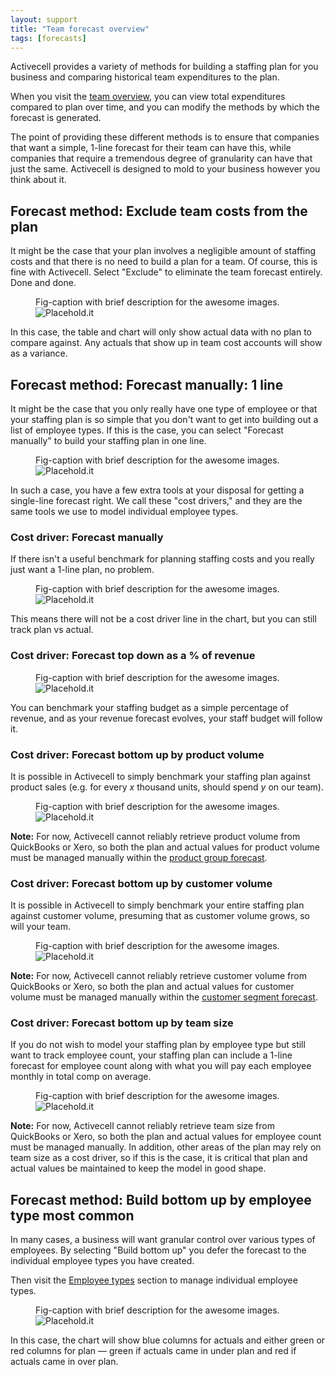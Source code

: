 ```yaml
---
layout: support
title: "Team forecast overview"
tags: [forecasts]
---
```


Activecell provides a variety of methods for building a staffing plan for you business and comparing historical team expenditures to the plan.

When you visit the [team overview](), you can view total expenditures compared to plan over time, and you can modify the methods by which the forecast is generated.

The point of providing these different methods is to ensure that companies that want a simple, 1-line forecast for their team can have this, while companies that require a tremendous degree of granularity can have that just the same. Activecell is designed to mold to your business however you think about it.

## Forecast method: Exclude team costs from the plan

It might be the case that your plan involves a negligible amount of staffing costs and that there is no need to build a plan for a team. Of course, this is fine with Activecell. Select "Exclude" to eliminate the team forecast entirely. Done and done.

<figure>
  <figcaption>Fig-caption with brief description for the awesome images.</figcaption>
  <img src=" http://placehold.it/800x600" alt="Placehold.it" class="img-responsive">
</figure>

In this case, the table and chart will only show actual data with no plan to compare against. Any actuals that show up in team cost accounts will show as a variance.

## Forecast method: Forecast manually: 1 line

It might be the case that you only really have one type of employee or that your staffing plan is so simple that you don't want to get into building out a list of employee types. If this is the case, you can select "Forecast manually" to build your staffing plan in one line.

<figure>
  <figcaption>Fig-caption with brief description for the awesome images.</figcaption>
  <img src=" http://placehold.it/800x600" alt="Placehold.it" class="img-responsive">
</figure>

In such a case, you have a few extra tools at your disposal for getting a single-line forecast right. We call these "cost drivers," and they are the same tools we use to model individual employee types.

### Cost driver: Forecast manually

If there isn't a useful benchmark for planning staffing costs and you really just want a 1-line plan, no problem.

<figure>
  <figcaption>Fig-caption with brief description for the awesome images.</figcaption>
  <img src=" http://placehold.it/800x600" alt="Placehold.it" class="img-responsive">
</figure>

This means there will not be a cost driver line in the chart, but you can still track plan vs actual.

### Cost driver: Forecast top down as a % of revenue

<figure>
  <figcaption>Fig-caption with brief description for the awesome images.</figcaption>
  <img src=" http://placehold.it/800x600" alt="Placehold.it" class="img-responsive">
</figure>

You can benchmark your staffing budget as a simple percentage of revenue, and as your revenue forecast evolves, your staff budget will follow it.

### Cost driver: Forecast bottom up by product volume

It is possible in Activecell to simply benchmark your staffing plan against product sales (e.g. for every _x_ thousand units, should spend _y_ on our team).

<figure>
  <figcaption>Fig-caption with brief description for the awesome images.</figcaption>
  <img src=" http://placehold.it/800x600" alt="Placehold.it" class="img-responsive">
</figure>

**Note:** For now, Activecell cannot reliably retrieve product volume from QuickBooks or Xero, so both the plan and actual values for product volume must be managed manually within the [product group forecast]().

### Cost driver: Forecast bottom up by customer volume

It is possible in Activecell to simply benchmark your entire staffing plan against customer volume, presuming that as customer volume grows, so will your team.

<figure>
  <figcaption>Fig-caption with brief description for the awesome images.</figcaption>
  <img src=" http://placehold.it/800x600" alt="Placehold.it" class="img-responsive">
</figure>

**Note:** For now, Activecell cannot reliably retrieve customer volume from QuickBooks or Xero, so both the plan and actual values for customer volume must be managed manually within the [customer segment forecast]().


### Cost driver: Forecast bottom up by team size

If you do not wish to model your staffing plan by employee type but still want to track employee count, your staffing plan can include a 1-line forecast for employee count along with what you will pay each employee monthly in total comp on average.

<figure>
  <figcaption>Fig-caption with brief description for the awesome images.</figcaption>
  <img src=" http://placehold.it/800x600" alt="Placehold.it" class="img-responsive">
</figure>

**Note:** For now, Activecell cannot reliably retrieve team size from QuickBooks or Xero, so both the plan and actual values for employee count must be managed manually. In addition, other areas of the plan may rely on team size as a cost driver, so if this is the case, it is critical that plan and actual values be maintained to keep the model in good shape.

## Forecast method: Build bottom up by employee type **most common**

In many cases, a business will want granular control over various types of employees. By selecting "Build bottom up" you defer the forecast to the individual employee types you have created.

Then visit the [Employee types]() section to manage individual employee types.

<figure>
  <figcaption>Fig-caption with brief description for the awesome images.</figcaption>
  <img src=" http://placehold.it/800x600" alt="Placehold.it" class="img-responsive">
</figure>

In this case, the chart will show blue columns for actuals and either green or red columns for plan — green if actuals came in under plan and red if actuals came in over plan.